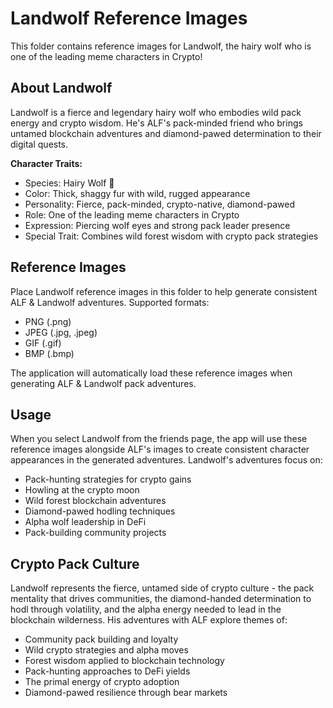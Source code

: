 # Landwolf Reference Images

This folder contains reference images for Landwolf, the hairy wolf who is one of the leading meme characters in Crypto!

## About Landwolf

Landwolf is a fierce and legendary hairy wolf who embodies wild pack energy and crypto wisdom. He's ALF's pack-minded friend who brings untamed blockchain adventures and diamond-pawed determination to their digital quests.

**Character Traits:**
- Species: Hairy Wolf 🐺
- Color: Thick, shaggy fur with wild, rugged appearance
- Personality: Fierce, pack-minded, crypto-native, diamond-pawed
- Role: One of the leading meme characters in Crypto
- Expression: Piercing wolf eyes and strong pack leader presence
- Special Trait: Combines wild forest wisdom with crypto pack strategies

## Reference Images

Place Landwolf reference images in this folder to help generate consistent ALF & Landwolf adventures. Supported formats:
- PNG (.png)
- JPEG (.jpg, .jpeg)
- GIF (.gif) 
- BMP (.bmp)

The application will automatically load these reference images when generating ALF & Landwolf pack adventures.

## Usage

When you select Landwolf from the friends page, the app will use these reference images alongside ALF's images to create consistent character appearances in the generated adventures. Landwolf's adventures focus on:

- Pack-hunting strategies for crypto gains
- Howling at the crypto moon
- Wild forest blockchain adventures
- Diamond-pawed hodling techniques
- Alpha wolf leadership in DeFi
- Pack-building community projects

## Crypto Pack Culture

Landwolf represents the fierce, untamed side of crypto culture - the pack mentality that drives communities, the diamond-handed determination to hodl through volatility, and the alpha energy needed to lead in the blockchain wilderness. His adventures with ALF explore themes of:

- Community pack building and loyalty
- Wild crypto strategies and alpha moves
- Forest wisdom applied to blockchain technology
- Pack-hunting approaches to DeFi yields
- The primal energy of crypto adoption
- Diamond-pawed resilience through bear markets
